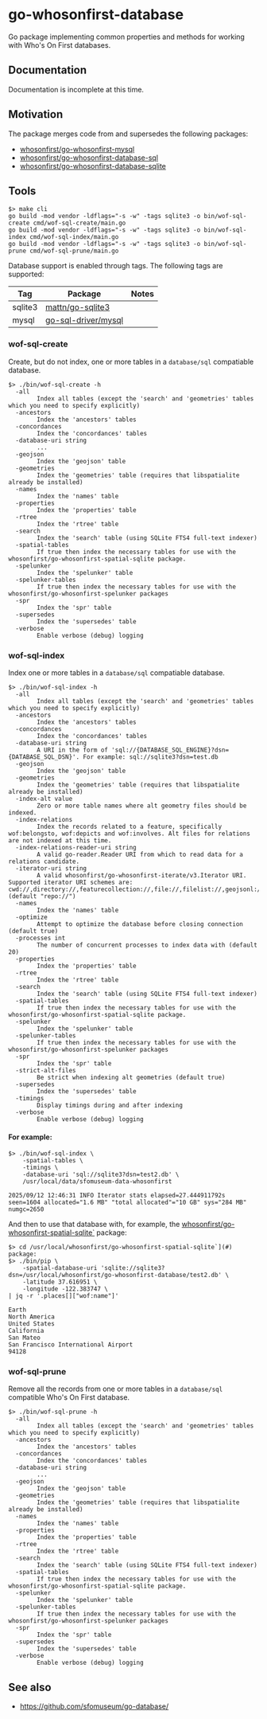 # go-whosonfirst-database

Go package implementing common properties and methods for working with Who's On First databases.

## Documentation

Documentation is incomplete at this time.

## Motivation

The package merges code from and supersedes the following packages:

* [whosonfirst/go-whosonfirst-mysql](https://github.com/whosonfirst/go-whosonfirst-mysql)
* [whosonfirst/go-whosonfirst-database-sql](https://github.com/whosonfirst/go-whosonfirst-database-sql)
* [whosonfirst/go-whosonfirst-database-sqlite](https://github.com/whosonfirst/go-whosonfirst-database-sqlite)

## Tools

```
$> make cli
go build -mod vendor -ldflags="-s -w" -tags sqlite3 -o bin/wof-sql-create cmd/wof-sql-create/main.go
go build -mod vendor -ldflags="-s -w" -tags sqlite3 -o bin/wof-sql-index cmd/wof-sql-index/main.go
go build -mod vendor -ldflags="-s -w" -tags sqlite3 -o bin/wof-sql-prune cmd/wof-sql-prune/main.go
```

Database support is enabled through tags. The following tags are supported:

| Tag | Package | Notes |
| --- | --- | --- |
| sqlite3 | [mattn/go-sqlite3](https://github.com/mattn/go-sqlite3) | |
| mysql | [go-sql-driver/mysql](https://github.com/go-sql-driver/mysql) | |


### wof-sql-create

Create, but do not index, one or more tables in a `database/sql` compatiable database.

```
$> ./bin/wof-sql-create -h
  -all
    	Index all tables (except the 'search' and 'geometries' tables which you need to specify explicitly)
  -ancestors
    	Index the 'ancestors' tables
  -concordances
    	Index the 'concordances' tables
  -database-uri string
    	...
  -geojson
    	Index the 'geojson' table
  -geometries
    	Index the 'geometries' table (requires that libspatialite already be installed)
  -names
    	Index the 'names' table
  -properties
    	Index the 'properties' table
  -rtree
    	Index the 'rtree' table
  -search
    	Index the 'search' table (using SQLite FTS4 full-text indexer)
  -spatial-tables
    	If true then index the necessary tables for use with the whosonfirst/go-whosonfirst-spatial-sqlite package.
  -spelunker
    	Index the 'spelunker' table
  -spelunker-tables
    	If true then index the necessary tables for use with the whosonfirst/go-whosonfirst-spelunker packages
  -spr
    	Index the 'spr' table
  -supersedes
    	Index the 'supersedes' table
  -verbose
    	Enable verbose (debug) logging
```

### wof-sql-index

Index one or more tables in a `database/sql` compatiable database.

```
$> ./bin/wof-sql-index -h
  -all
    	Index all tables (except the 'search' and 'geometries' tables which you need to specify explicitly)
  -ancestors
    	Index the 'ancestors' tables
  -concordances
    	Index the 'concordances' tables
  -database-uri string
    	A URI in the form of 'sql://{DATABASE_SQL_ENGINE}?dsn={DATABASE_SQL_DSN}'. For example: sql://sqlite3?dsn=test.db
  -geojson
    	Index the 'geojson' table
  -geometries
    	Index the 'geometries' table (requires that libspatialite already be installed)
  -index-alt value
    	Zero or more table names where alt geometry files should be indexed.
  -index-relations
    	Index the records related to a feature, specifically wof:belongsto, wof:depicts and wof:involves. Alt files for relations are not indexed at this time.
  -index-relations-reader-uri string
    	A valid go-reader.Reader URI from which to read data for a relations candidate.
  -iterator-uri string
    	A valid whosonfirst/go-whosonfirst-iterate/v3.Iterator URI. Supported iterator URI schemes are: cwd://,directory://,featurecollection://,file://,filelist://,geojsonl://,null://,repo:// (default "repo://")
  -names
    	Index the 'names' table
  -optimize
    	Attempt to optimize the database before closing connection (default true)
  -processes int
    	The number of concurrent processes to index data with (default 20)
  -properties
    	Index the 'properties' table
  -rtree
    	Index the 'rtree' table
  -search
    	Index the 'search' table (using SQLite FTS4 full-text indexer)
  -spatial-tables
    	If true then index the necessary tables for use with the whosonfirst/go-whosonfirst-spatial-sqlite package.
  -spelunker
    	Index the 'spelunker' table
  -spelunker-tables
    	If true then index the necessary tables for use with the whosonfirst/go-whosonfirst-spelunker packages
  -spr
    	Index the 'spr' table
  -strict-alt-files
    	Be strict when indexing alt geometries (default true)
  -supersedes
    	Index the 'supersedes' table
  -timings
    	Display timings during and after indexing
  -verbose
    	Enable verbose (debug) logging
```

#### For example:

```
$> ./bin/wof-sql-index \
	-spatial-tables \
	-timings \
	-database-uri 'sql://sqlite3?dsn=test2.db' \
	/usr/local/data/sfomuseum-data-whosonfirst
	
2025/09/12 12:46:31 INFO Iterator stats elapsed=27.444911792s seen=1604 allocated="1.6 MB" "total allocated"="10 GB" sys="284 MB" numgc=2650
```

And then to use that database with, for example, the [whosonfirst/go-whosonfirst-spatial-sqlite`](#) package:

```
$> cd /usr/local/whosonfirst/go-whosonfirst-spatial-sqlite`](#) package:
$> ./bin/pip \
	-spatial-database-uri 'sqlite://sqlite3?dsn=/usr/local/whosonfirst/go-whosonfirst-database/test2.db' \
	-latitude 37.616951 \
	-longitude -122.383747 \
| jq -r '.places[]["wof:name"]'

Earth
North America
United States
California
San Mateo
San Francisco International Airport
94128
```

### wof-sql-prune

Remove all the records from one or more tables in a `database/sql` compatible Who's On First database.

```
$> ./bin/wof-sql-prune -h
  -all
    	Index all tables (except the 'search' and 'geometries' tables which you need to specify explicitly)
  -ancestors
    	Index the 'ancestors' tables
  -concordances
    	Index the 'concordances' tables
  -database-uri string
    	...
  -geojson
    	Index the 'geojson' table
  -geometries
    	Index the 'geometries' table (requires that libspatialite already be installed)
  -names
    	Index the 'names' table
  -properties
    	Index the 'properties' table
  -rtree
    	Index the 'rtree' table
  -search
    	Index the 'search' table (using SQLite FTS4 full-text indexer)
  -spatial-tables
    	If true then index the necessary tables for use with the whosonfirst/go-whosonfirst-spatial-sqlite package.
  -spelunker
    	Index the 'spelunker' table
  -spelunker-tables
    	If true then index the necessary tables for use with the whosonfirst/go-whosonfirst-spelunker packages
  -spr
    	Index the 'spr' table
  -supersedes
    	Index the 'supersedes' table
  -verbose
    	Enable verbose (debug) logging
```

## See also

* https://github.com/sfomuseum/go-database/